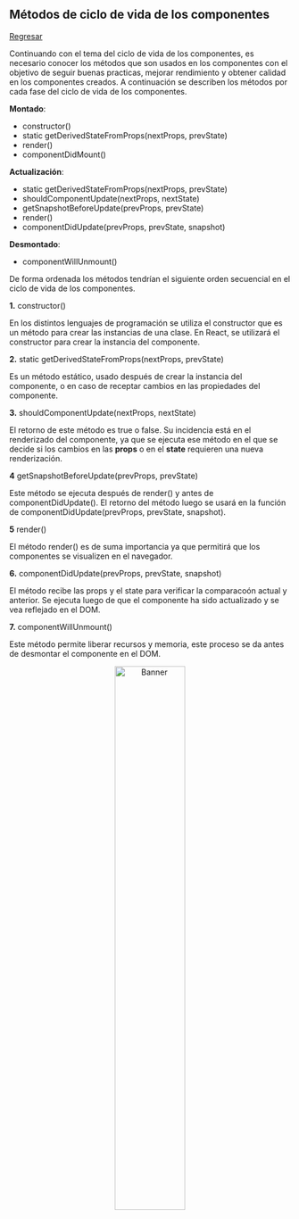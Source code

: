 ## Métodos de ciclo de vida de los componentes

[Regresar](/CodingBootcampsESPOL-FPR/)

Continuando con el tema del ciclo de vida de los componentes, es necesario conocer los métodos que son usados en los componentes con el objetivo de seguir buenas practicas, mejorar rendimiento y obtener calidad en los componentes creados. 
A continuación se describen los métodos por cada fase del ciclo de vida de los componentes.

**Montado**:

* constructor()
* static getDerivedStateFromProps(nextProps, prevState)
* render()
* componentDidMount()

**Actualización**:

* static getDerivedStateFromProps(nextProps, prevState)
* shouldComponentUpdate(nextProps, nextState)
* getSnapshotBeforeUpdate(prevProps, prevState)
* render()
* componentDidUpdate(prevProps, prevState, snapshot)

**Desmontado**:

* componentWillUnmount()

De forma ordenada los métodos tendrían el siguiente orden secuencial en el ciclo de vida de los componentes. 

**1.** constructor()

En los distintos lenguajes de programación se utiliza el constructor que es un método para crear las instancias de una clase. En React, se utilizará el constructor para crear la instancia del componente.

**2.** static getDerivedStateFromProps(nextProps, prevState)

Es un método estático, usado después de crear la instancia del componente, o en caso de receptar cambios en las propiedades del componente. 

**3.** shouldComponentUpdate(nextProps, nextState)

El retorno de este método es true o false. Su incidencia está en el renderizado del componente, ya que se ejecuta ese método en el que se decide si los cambios en las **props** o en el **state** requieren una nueva renderización. 

**4** getSnapshotBeforeUpdate(prevProps, prevState)

Este método se ejecuta después de render() y antes de componentDidUpdate(). El retorno del método luego se usará en la función de componentDidUpdate(prevProps, prevState, snapshot).

**5** render()

El método render() es de suma importancia ya que permitirá que los componentes se visualizen en el navegador. 

**6.** componentDidUpdate(prevProps, prevState, snapshot)

El método recibe las props y el state para verificar la comparacoón actual y anterior. Se ejecuta luego de que el componente ha sido actualizado y se vea reflejado en el DOM. 

**7.** componentWillUnmount()

Este método permite liberar recursos y memoria, este proceso se da antes de desmontar el componente en el DOM. 

<p align="center">
<img src="https://codingfactsblog.files.wordpress.com/2017/07/react-lifecycle.png" width="50%" alt="Banner"/>
</p>